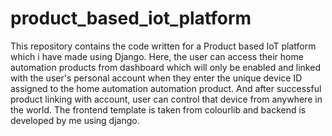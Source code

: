 # product_based_iot_platform
This repository contains the code written for a Product based IoT platform which i have made using Django.
Here, the user can access their home automation products from dashboard which will only be enabled and linked with the user's personal account when they enter the unique device ID assigned to the home automation automation product.
And after successful product linking with account, user can control that device from anywhere in the world.
The frontend template is taken from colourlib and backend is developed by me using django.
